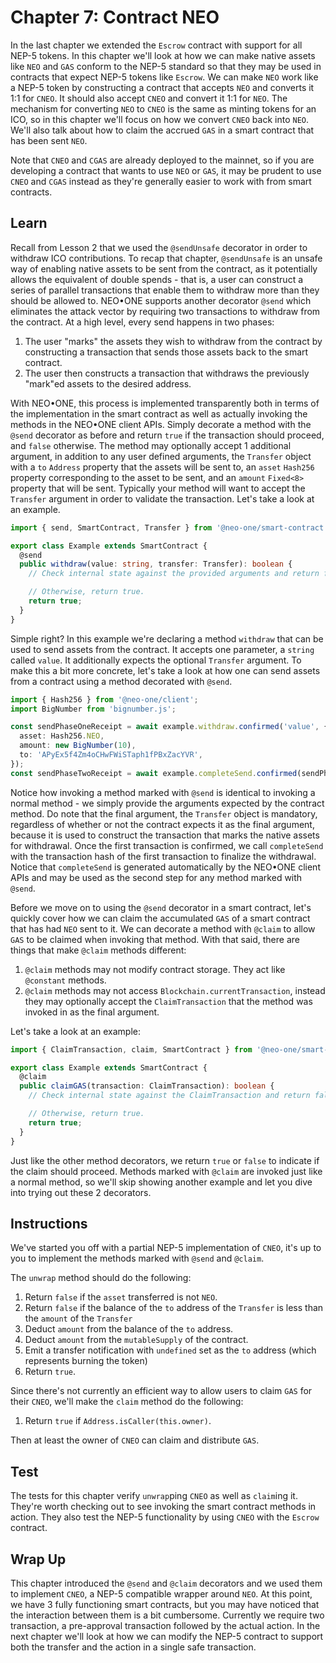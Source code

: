 # Chapter 7: Contract NEO

In the last chapter we extended the `Escrow` contract with support for all NEP-5 tokens. In this chapter we'll look at how we can make native assets like `NEO` and `GAS` conform to the NEP-5 standard so that they may be used in contracts that expect NEP-5 tokens like `Escrow`. We can make `NEO` work like a NEP-5 token by constructing a contract that accepts `NEO` and converts it 1:1 for `CNEO`. It should also accept `CNEO` and convert it 1:1 for `NEO`. The mechanism for converting `NEO` to `CNEO` is the same as minting tokens for an ICO, so in this chapter we'll focus on how we convert `CNEO` back into `NEO`. We'll also talk about how to claim the accrued `GAS` in a smart contract that has been sent `NEO`.

Note that `CNEO` and `CGAS` are already deployed to the mainnet, so if you are developing a contract that wants to use `NEO` or `GAS`, it may be prudent to use `CNEO` and `CGAS` instead as they're generally easier to work with from smart contracts.

## Learn

Recall from Lesson 2 that we used the `@sendUnsafe` decorator in order to withdraw ICO contributions. To recap that chapter, `@sendUnsafe` is an unsafe way of enabling native assets to be sent from the contract, as it potentially allows the equivalent of double spends - that is, a user can construct a series of parallel transactions that enable them to withdraw more than they should be allowed to. NEO•ONE supports another decorator `@send` which eliminates the attack vector by requiring two transactions to withdraw from the contract. At a high level, every send happens in two phases:

  1. The user "marks" the assets they wish to withdraw from the contract by constructing a transaction that sends those assets back to the smart contract.
  2. The user then constructs a transaction that withdraws the previously "mark"ed assets to the desired address.

With NEO•ONE, this process is implemented transparently both in terms of the implementation in the smart contract as well as actually invoking the methods in the NEO•ONE client APIs. Simply decorate a method with the `@send` decorator as before and return `true` if the transaction should proceed, and `false` otherwise. The method may optionally accept 1 additional argument, in addition to any user defined arguments, the `Transfer` object with a `to` `Address` property that the assets will be sent to, an `asset` `Hash256` property corresponding to the asset to be sent, and an `amount` `Fixed<8>` property that will be sent. Typically your method will want to accept the `Transfer` argument in order to validate the transaction. Let's take a look at an example.

```typescript
import { send, SmartContract, Transfer } from '@neo-one/smart-contract';

export class Example extends SmartContract {
  @send
  public withdraw(value: string, transfer: Transfer): boolean {
    // Check internal state against the provided arguments and return false if the transfer should not proceed.

    // Otherwise, return true.
    return true;
  }
}
```

Simple right? In this example we're declaring a method `withdraw` that can be used to send assets from the contract. It accepts one parameter, a `string` called `value`. It additionally expects the optional `Transfer` argument. To make this a bit more concrete, let's take a look at how one can send assets from a contract using a method decorated with `@send`.

```typescript
import { Hash256 } from '@neo-one/client';
import BigNumber from 'bignumber.js';

const sendPhaseOneReceipt = await example.withdraw.confirmed('value', {
  asset: Hash256.NEO,
  amount: new BigNumber(10),
  to: 'APyEx5f4Zm4oCHwFWiSTaph1fPBxZacYVR',
});
const sendPhaseTwoReceipt = await example.completeSend.confirmed(sendPhaseOneReceipt.transaction.hash);
```

Notice how invoking a method marked with `@send` is identical to invoking a normal method - we simply provide the arguments expected by the contract method. Do note that the final argument, the `Transfer` object is mandatory, regardless of whether or not the contract expects it as the final argument, because it is used to construct the transaction that marks the native assets for withdrawal. Once the first transaction is confirmed, we call `completeSend` with the transaction hash of the first transaction to finalize the withdrawal. Notice that `completeSend` is generated automatically by the NEO•ONE client APIs and may be used as the second step for any method marked with `@send`.

Before we move on to using the `@send` decorator in a smart contract, let's quickly cover how we can claim the accumulated `GAS` of a smart contract that has had `NEO` sent to it. We can decorate a method with `@claim` to allow `GAS` to be claimed when invoking that method. With that said, there are things that make `@claim` methods different:

  1. `@claim` methods may not modify contract storage. They act like `@constant` methods.
  2. `@claim` methods may not access `Blockchain.currentTransaction`, instead they may optionally accept the `ClaimTransaction` that the method was invoked in as the final argument.

Let's take a look at an example:

```typescript
import { ClaimTransaction, claim, SmartContract } from '@neo-one/smart-contract';

export class Example extends SmartContract {
  @claim
  public claimGAS(transaction: ClaimTransaction): boolean {
    // Check internal state against the ClaimTransaction and return false if the claim should not proceed.

    // Otherwise, return true.
    return true;
  }
}
```

Just like the other method decorators, we return `true` or `false` to indicate if the claim should proceed. Methods marked with `@claim` are invoked just like a normal method, so we'll skip showing another example and let you dive into trying out these 2 decorators.

## Instructions

We've started you off with a partial NEP-5 implementation of `CNEO`, it's up to you to implement the methods marked with `@send` and `@claim`.

The `unwrap` method should do the following:

  1. Return `false` if the `asset` transferred is not `NEO`.
  2. Return `false` if the balance of the `to` address of the `Transfer` is less than the `amount` of the `Transfer`
  3. Deduct `amount` from the balance of the `to` address.
  4. Deduct `amount` from the `mutableSupply` of the contract.
  5. Emit a transfer notification with `undefined` set as the `to` address (which represents burning the token)
  6. Return `true`.

Since there's not currently an efficient way to allow users to claim `GAS` for their `CNEO`, we'll make the `claim` method do the following:

  1. Return `true` if `Address.isCaller(this.owner)`.

Then at least the owner of `CNEO` can claim and distribute `GAS`.

## Test

The tests for this chapter verify `unwrap`ping `CNEO` as well as `claim`ing it. They're worth checking out to see invoking the smart contract methods in action. They also test the NEP-5 functionality by using `CNEO` with the `Escrow` contract.

## Wrap Up

This chapter introduced the `@send` and `@claim` decorators and we used them to implement `CNEO`, a NEP-5 compatible wrapper around `NEO`. At this point, we have 3 fully functioning smart contracts, but you may have noticed that the interaction between them is a bit cumbersome. Currently we require two transaction, a pre-approval transaction followed by the actual action. In the next chapter we'll look at how we can modify the NEP-5 contract to support both the transfer and the action in a single safe transaction.
